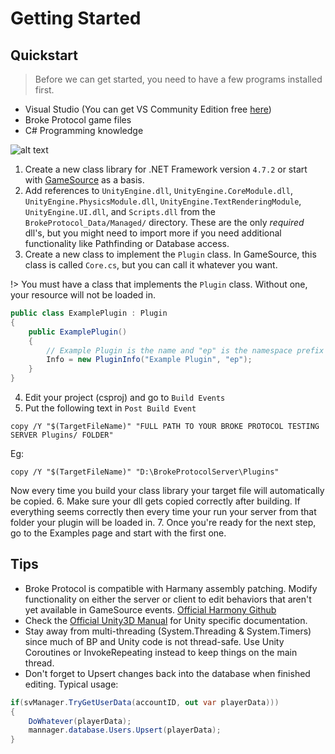 # Getting Started

## Quickstart
> Before we can get started, you need to have a few programs installed first.
- Visual Studio (You can get VS Community Edition free [here](https://visualstudio.microsoft.com/vs/community/))
- Broke Protocol game files
- C# Programming knowledge  

![alt text](https://brokeprotocol.com/wp-content/uploads/References.png "References")

1. Create a new class library for .NET Framework version `4.7.2` or start with [GameSource](https://github.com/broke-protocol/broke-protocol) as a basis.
2. Add references to ``UnityEngine.dll``, ``UnityEngine.CoreModule.dll``, ``UnityEngine.PhysicsModule.dll``, ``UnityEngine.TextRenderingModule``, ``UnityEngine.UI.dll``, and ``Scripts.dll`` from the ``BrokeProtocol_Data/Managed/`` directory. These are the only *required* dll's, but you might need to import more if you need additional functionality like Pathfinding or Database access.
3. Create a new class to implement the ``Plugin`` class. In GameSource, this class is called ``Core.cs``, but you can call it whatever you want.

!> You must have a class that implements the ``Plugin`` class. Without one, your resource will not be loaded in.

```csharp
public class ExamplePlugin : Plugin
{
    public ExamplePlugin()
    {
        // Example Plugin is the name and "ep" is the namespace prefix for command permissions defined in this plugin
        Info = new PluginInfo("Example Plugin", "ep");
    }
}
```

4. Edit your project (csproj) and go to ``Build Events``
5. Put the following text in ``Post Build Event``
```
copy /Y "$(TargetFileName)" "FULL PATH TO YOUR BROKE PROTOCOL TESTING SERVER Plugins/ FOLDER"
```
Eg:
```
copy /Y "$(TargetFileName)" "D:\BrokeProtocolServer\Plugins"
```
Now every time you build your class library your target file will automatically be copied.
6. Make sure your dll gets copied correctly after building. If everything seems correctly then every time your run your server from that folder your plugin will be loaded in.
7. Once you're ready for the next step, go to the Examples page and start with the first one.

## Tips
- Broke Protocol is compatible with Harmany assembly patching. Modify functionality on either the server or client to edit behaviors that aren't yet available in GameSource events. [Official Harmony Github](https://github.com/pardeike/Harmony)
- Check the [Official Unity3D Manual](https://docs.unity3d.com/Manual/index.html) for Unity specific documentation.
- Stay away from multi-threading (System.Threading & System.Timers) since much of BP and Unity code is not thread-safe. Use Unity Coroutines or InvokeRepeating instead to keep things on the main thread.
- Don't forget to Upsert changes back into the database when finished editing. Typical usage:
```cs
if(svManager.TryGetUserData(accountID, out var playerData)))
{
    DoWhatever(playerData);
    mannager.database.Users.Upsert(playerData);
}
```
